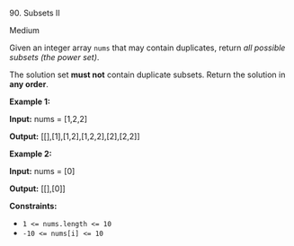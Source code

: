 ﻿90\. Subsets II

Medium

Given an integer array `nums` that may contain duplicates, return _all possible subsets (the power set)_.

The solution set **must not** contain duplicate subsets. Return the solution in **any order**.

**Example 1:**

**Input:** nums = [1,2,2]

**Output:** [[],[1],[1,2],[1,2,2],[2],[2,2]] 

**Example 2:**

**Input:** nums = [0]

**Output:** [[],[0]] 

**Constraints:**

*   `1 <= nums.length <= 10`
*   `-10 <= nums[i] <= 10`